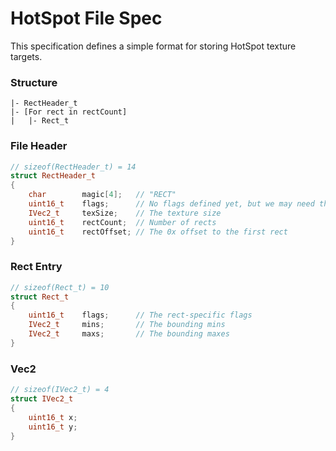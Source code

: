 # HotSpot File Spec

This specification defines a simple format for storing HotSpot texture targets.

### Structure

```
|- RectHeader_t
|- [For rect in rectCount]
|   |- Rect_t
```

### File Header

```cpp
// sizeof(RectHeader_t) = 14
struct RectHeader_t
{
    char        magic[4];   // "RECT"
    uint16_t    flags;      // No flags defined yet, but we may need them later
    IVec2_t     texSize;    // The texture size
    uint16_t    rectCount;  // Number of rects
    uint16_t    rectOffset; // The 0x offset to the first rect
}
```

### Rect Entry

```cpp
// sizeof(Rect_t) = 10
struct Rect_t
{
    uint16_t    flags;      // The rect-specific flags
    IVec2_t     mins;       // The bounding mins
    IVec2_t     maxs;       // The bounding maxes
}
```

### Vec2

```cpp
// sizeof(IVec2_t) = 4
struct IVec2_t
{
    uint16_t x;
    uint16_t y;
}
```
